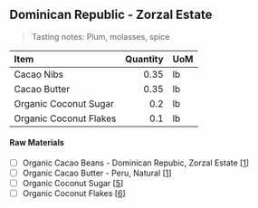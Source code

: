## Dominican Republic - Zorzal Estate
> Tasting notes: Plum, molasses, spice

| Item | Quantity | UoM  |
| :---     | ---:    | :--- |
| Cacao Nibs  | 0.35    | lb    |
| Cacao Butter   | 0.35    | lb    |
| Organic Coconut Sugar     | 0.2      | lb      |
| Organic Coconut Flakes     | 0.1      | lb      |

#### Raw Materials
- [ ] Organic Cacao Beans -  Dominican Repubic, Zorzal Estate [[1](/vendors)]
- [ ] Organic Cacao Butter - Peru, Natural [[1](/vendors)]
- [ ] Organic Coconut Sugar [[5](/vendors)]
- [ ] Organic Coconut Flakes [[6](/vendors)]
